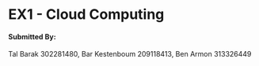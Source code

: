 # EX1 - Cloud Computing
#### Submitted By:
Tal Barak 302281480,
Bar Kestenboum 209118413,
Ben Armon 313326449

